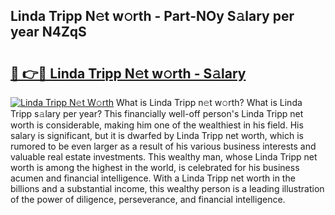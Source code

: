 ## Linda Tripp N𝚎t w𝚘rth - Part-NOy S𝚊lary per year N4ZqS

# <h2><a href="http://gc2lej.nevu.top/?p=Linda+Tripp">🔗 👉🔴 Linda Tripp N𝚎t w𝚘rth - S𝚊lary</a></h2>

[![Linda Tripp N𝚎t W𝚘rth](https://i.imgur.com/Oavwk0R.jpeg)](http://gc2lej.nevu.top/?p=Linda+Tripp)
What is Linda Tripp n𝚎t w𝚘rth? What is Linda Tripp s𝚊lary per year?
This financially well-off person's Linda Tripp net worth is considerable, making him one of the wealthiest in his field. His salary is significant, but it is dwarfed by Linda Tripp net worth, which is rumored to be even larger as a result of his various business interests and valuable real estate investments. This wealthy man, whose Linda Tripp net worth is among the highest in the world, is celebrated for his business acumen and financial intelligence. With a Linda Tripp net worth in the billions and a substantial income, this wealthy person is a leading illustration of the power of diligence, perseverance, and financial intelligence.
